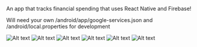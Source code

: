 An app that tracks financial spending that uses React Native and Firebase!

Will need your own /android/app/google-services.json and /android/local.properties for development

![Alt text](/assets/Login.png?raw=true "Login")
![Alt text](/assets/Home1.png?raw=true "Home1")
![Alt text](/assets/Home2.png?raw=true "Home2")
![Alt text](/assets/Category.png?raw=true "Category")
![Alt text](/assets/Stats1.png?raw=true "Stats1")
![Alt text](/assets/Stats2.png?raw=true "Stats2")